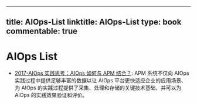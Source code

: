 
---
title: AIOps-List
linktitle: AIOps-List
type: book
commentable: true
---

# AIOps List

- [2017-AIOps 实践思考：AIOps 如何与 APM 结合？](https://mp.weixin.qq.com/s/7CPjYZWRwoEhfcnSDKjWAQ): APM 系统不仅向 AIOps 实践过程中提供足够丰富的数据以让 AIOps 平台更快适应企业的应用场景、为 AIOps 的实践过程提供了采集、处理和存储的关键技术基础，并可以为 AIOps 的实践效果验证和评价。

    